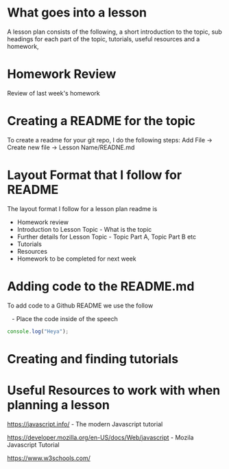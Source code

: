 # What goes into a lesson

A lesson plan consists of the following, a short introduction to the topic, sub headings for each part of the topic, tutorials, useful resources and a homework,

# Homework Review 

Review of last week's homework

# Creating a README for the topic

To create a readme for your git repo, I do the following steps: Add File -> Create new file -> Lesson Name/READNE.md

# Layout Format that I follow for README

The layout format I follow for a lesson plan readme is 
 
- Homework review
- Introduction to Lesson Topic - What is the topic
- Further details for Lesson Topic - Topic Part A, Topic Part B etc
- Tutorials
- Resources
- Homework to be completed for next week

# Adding code to the README.md

To add code to a Github README we use the follow

``` ``` - Place the code inside of the speech

```js
console.log("Heya");
```

# Creating and finding tutorials

# Useful Resources to work with when planning a lesson

https://javascript.info/ - The modern Javascript tutorial

https://developer.mozilla.org/en-US/docs/Web/javascript - Mozila Javascript Tutorial

https://www.w3schools.com/
